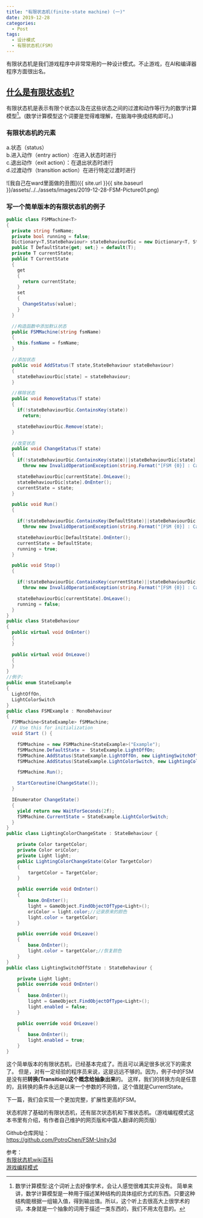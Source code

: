```yaml
---
title: "有限状态机(finite-state machine) (一)"
date: 2019-12-28
categories:
  - Post
tags:
  - 设计模式
  - 有限状态机(FSM)
---
```

有限状态机是我们游戏程序中非常常用的一种设计模式。不止游戏，在AI和编译器程序方面很出名。  

## [什么是有限状态机?](https://zh.wikipedia.org/wiki/%E6%9C%89%E9%99%90%E7%8A%B6%E6%80%81%E6%9C%BA)

有限状态机是表示有限个状态以及在这些状态之间的过渡和动作等行为的数学计算模型[^1]。(数学计算模型这个词要是觉得难理解，在脑海中换成结构即可。)  

### 有限状态机的元素

a.状态（status）  
b.进入动作（entry action）:在进入状态时进行  
c.退出动作（exit action）：在退出状态时进行  
d.过渡动作（transition action）在进行特定过渡时进行  

![我自己在ward里面做的丑图]({{ site.url }}{{ site.baseurl }}/assets/../../assets/images/2019-12-28-FSM-Picture01.png)

### 写一个简单版本的有限状态机的例子

``` cs
public class FSMMachine<T>
{
  private string fsmName;
  private bool running = false;
  Dictionary<T,StateBehaviour> stateBehaviourDic = new Dictionary<T, StateBehaviour>();
  public T DefaultState{get; set;} = default(T);
  private T currentState;
  public T CurrentState
  {
    get
    {
      return currentState;
    } 
    set
    {
      ChangeStatus(value);
    }
  }

  //构造函数中添加默认状态
  public FSMMachine(string fsmName)
  {
    this.fsmName = fsmName;
  }

  //添加状态
  public void AddStatus(T state,StateBehaviour stateBehaviour)
  {
    stateBehaviourDic[state] = stateBehaviour;
  }

  //移除状态
  public void RemoveStatus(T state)
  {
    if(!stateBehaviourDic.ContainsKey(state))
      return;

    stateBehaviourDic.Remove(state);
  }

  //改变状态
  public void ChangeStatus(T state)
  {
    if(!stateBehaviourDic.ContainsKey(state)||stateBehaviourDic[state] == null)
      throw new InvalidOperationException(string.Format("[FSM {0}] : Can't call 'ChangeStatus' before the stateBehaviour of state has been settled.",fsmName));

    stateBehaviourDic[currentState].OnLeave();
    stateBehaviourDic[state].OnEnter();
    currentState = state;
  }

  public void Run()
  {

    if(!stateBehaviourDic.ContainsKey(DefaultState)||stateBehaviourDic[DefaultState] == null)
      throw new InvalidOperationException(string.Format("[FSM {0}] : Can't call 'ChangeStatus' before the stateBehaviour of state has been settled.",fsmName));

    stateBehaviourDic[DefaultState].OnEnter();
    currentState = DefaultState;
    running = true;
  }

  public void Stop()
  {

    if(!stateBehaviourDic.ContainsKey(currentState)||stateBehaviourDic[currentState] == null)
      throw new InvalidOperationException(string.Format("[FSM {0}] : Can't call 'ChangeStatus' before the stateBehaviour of state has been settled.",fsmName));

    stateBehaviourDic[currentState].OnLeave();
    running = false;
  }
}
public class StateBehaviour 
{
  public virtual void OnEnter()
  {
  }

  public virtual void OnLeave()
  {
  }
}
//例子:
public enum StateExample
{
  LightOffOn,
  LightColorSwitch
}
public class FSMExample : MonoBehaviour 
{
  FSMMachine<StateExample> fSMMachine;
  // Use this for initialization
  void Start () {

    fSMMachine = new FSMMachine<StateExample>("Example");
    fSMMachine.DefaultState =  StateExample.LightOffOn;
    fSMMachine.AddStatus(StateExample.LightOffOn, new LightingSwitchOffState());
    fSMMachine.AddStatus(StateExample.LightColorSwitch, new LightingColorChangeState(Color.red));

    fSMMachine.Run();

    StartCoroutine(ChangeState());
  }

  IEnumerator ChangeState()
  {
    yield return new WaitForSeconds(2f);
    fSMMachine.CurrentState = StateExample.LightColorSwitch;
  }
}
public class LightingColorChangeState : StateBehaviour {

	private Color targetColor;
	private Color oriColor;
	private Light light;
	public LightingColorChangeState(Color TargetColor)
	{
		targetColor = TargetColor;
	}

	public override void OnEnter()
	{
		base.OnEnter();
		light = GameObject.FindObjectOfType<Light>();
		oriColor = light.color;//记录原来的颜色
		light.color = targetColor;
	}

	public override void OnLeave()
	{
		base.OnEnter();
		light.color = targetColor;//恢复颜色
	}
}
public class LightingSwitchOffState : StateBehaviour {

	private Light light;
	public override void OnEnter()
	{
		base.OnEnter();
		light = GameObject.FindObjectOfType<Light>();
		light.enabled = false;
	}

	public override void OnLeave()
	{
		base.OnEnter();
		light.enabled = true;
	}
}
```
这个简单版本的有限状态机，已经基本完成了。而且可以满足很多状况下的需求了。
但是，对有一定经验的程序员来说，这是远远不够的。因为，例子中的FSM是没有把**转换(Transition)这个概念给抽象出来**的。
这样，我们的转换方向是任意的，且转换的条件永远是以来一个参数的不同值，这个值就是CurrentState。

下一篇，我们会实现一个更加完整，扩展性更高的FSM。

状态机除了基础的有限状态机，还有层次状态机和下推状态机。（游戏编程模式这本书里有介绍，有作者自己维护的网页版和中国人翻译的网页版）

Github仓库网址：  
https://github.com/PotroChen/FSM-Unity3d

参考：  
[有限状态机wiki百科](https://zh.wikipedia.org/wiki/%E6%9C%89%E9%99%90%E7%8A%B6%E6%80%81%E6%9C%BA)  
[游戏编程模式](https://gpp.tkchu.me/state.html)

[^1]: 数学计算模型:这个词听上去好像学术，会让人感觉很难其实并没有。  简单来讲，数学计算模型是一种用于描述某种结构的具体组织方式的东西。只要这种结构能根据一组输入值，得到输出值。所以，这个听上去很高大上很学术的词，本身就是一个抽象的词用于描述一类东西的，我们不用太在意的。

